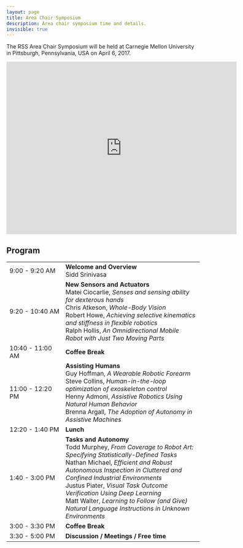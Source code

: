 ```yaml
---
layout: page
title: Area Chair Symposium
description: Area chair symposium time and details.
invisible: true
---
```


The RSS Area Chair Symposium will be held at Carnegie Mellon University in
Pittsburgh, Pennsylvania, USA on April 6, 2017.

<iframe src="https://www.google.com/maps/embed?pb=!1m18!1m12!1m3!1d3036.4386202453593!2d-79.9456134!3d40.443428!2m3!1f0!2f0!3f0!3m2!1i1024!2i768!4f13.1!3m3!1m2!1s0x8834f2216b3de60b%3A0x9dc3e7773e241828!2sNewell-Simon+Hall!5e0!3m2!1sen!2sus!4v1490145373776" width="600" height="450" frameborder="0" style="border:0" allowfullscreen></iframe>

## Program

<table class="table">
    <tbody class="text-left">
      <tr>
        <td style="width: 130px">9:00 - 9:20 AM</td>
        <td>
          <b>Welcome and Overview</b> <br/>
          Sidd Srinivasa
        </td>
      </tr>
      <tr>
        <td>9:20 - 10:40 AM</td>
        <td>
          <b>New Sensors and Actuators</b> <br/>
          Matei Ciocarlie, <i>Senses and sensing ability for dexterous hands</i> <br/>
          Chris Atkeson, <i>Whole-Body Vision</i> <br/>
          Robert Howe, <i>Achieving selective kinematics and stiffness in flexible robotics</i> <br/>
          Ralph Hollis, <i>An Omnidirectional Mobile Robot with Just Two Moving Parts</i>
        </td>
      </tr>
      <tr>
        <td>10:40 - 11:00 AM</td>
        <td>
          <b>Coffee Break</b>
        </td>
      </tr>
      <tr>
        <td>11:00 - 12:20 PM</td>
        <td>
          <b>Assisting Humans</b> <br/>
          Guy Hoffman, <i>A Wearable Robotic Forearm</i> <br/>
          Steve Collins, <i>Human-in-the-loop optimization of exoskeleton control</i> <br/>
          Henny Admoni, <i>Assistive Robotics Using Natural Human Behavior</i> <br/>
          Brenna Argall, <i>The Adoption of Autonomy in Assistive Machines</i>
        </td>
      </tr>
      <tr>
        <td>12:20 - 1:40 PM</td>
        <td>
          <b>Lunch</b>
        </td>
      </tr>
      <tr>
        <td>1:40 - 3:00 PM</td>
        <td>
          <b>Tasks and Autonomy</b> <br/>
          Todd Murphey, <i>From Coverage to Robot Art: Specifying Statistically-Defined Tasks</i> <br/>
          Nathan Michael, <i>Efficient and Robust Autonomous Inspection in Cluttered and Confined Industrial Environments</i> <br/>
          Justus Piater, <i>Visual Task Outcome Verification Using Deep Learning</i> <br/>
          Matt Walter, <i>Learning to Follow (and Give) Natural Language Instructions in Unknown Environments</i>
        </td>
      </tr>
      <tr>
        <td>3:00 - 3:30 PM</td>
        <td>
          <b>Coffee Break</b>
        </td>
      </tr>
      <tr>
        <td>3:30 - 5:00 PM</td>
        <td>
          <b>Discussion / Meetings / Free time</b>
        </td>
      </tr>
    </tbody>
</table>
